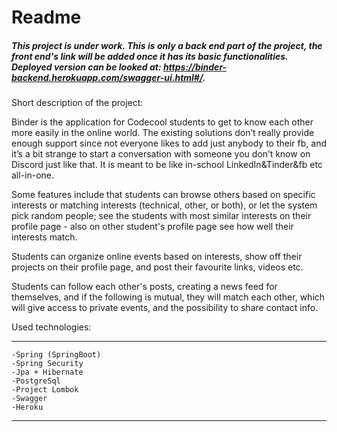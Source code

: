 # Readme

##### This project is under work. This is only a back end part of the project, the front end's link will be added once it has its basic functionalities. Deployed version can be looked at: https://binder-backend.herokuapp.com/swagger-ui.html#/.

Short description of the project:

Binder is the application for Codecool students to get to know each other more easily in the online world. The existing solutions don’t really provide enough support since not everyone likes to add just anybody to their fb, and it’s a bit strange to start a conversation with someone you don’t know on Discord just like that. It is meant to be like in-school LinkedIn&Tinder&fb etc all-in-one.

Some features include that students can browse others based on specific interests or matching interests (technical, other, or both), or let the system pick random people; see the students with most similar interests on their profile page - also on other student's profile page see how well their interests match.

Students can organize online events based on interests, show off their projects on their profile page, and post their favourite links, videos etc.

Students can follow each other's posts, creating a news feed for themselves, and if the following is mutual, they will match each other, which will give access to private events, and the possibility to share contact info.


Used technologies:
***
    -Spring (SpringBoot)
    -Spring Security
    -Jpa + Hibernate
    -PostgreSql
    -Project Lombok
    -Swagger
    -Heroku
***